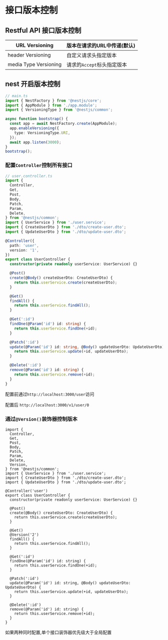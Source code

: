# 接口版本控制

## Restful API 接口版本控制

| URL Versioning        | 版本在请求的URL中传递(默认) |
| --------------------- | --------------------------- |
| header Versioning     | 自定义请求头指定版本        |
| media Type Versioning | 请求的`Accept`标头指定版本  |

## nest 开启版本控制

```ts {4,8-10}
// main.ts
import { NestFactory } from '@nestjs/core';
import { AppModule } from './app.module';
import { VersioningType } from '@nestjs/common';

async function bootstrap() {
  const app = await NestFactory.create(AppModule);
  app.enableVersioning({
    type: VersioningType.URI,
  });
  await app.listen(3000);
}
bootstrap();

```

### 配置`Controller`控制所有接口

```ts {15-18}
// user.controller.ts
import {
  Controller,
  Get,
  Post,
  Body,
  Patch,
  Param,
  Delete,
} from '@nestjs/common';
import { UserService } from './user.service';
import { CreateUserDto } from './dto/create-user.dto';
import { UpdateUserDto } from './dto/update-user.dto';

@Controller({
  path: 'user',
  version: '1',
})
export class UserController {
  constructor(private readonly userService: UserService) {}

  @Post()
  create(@Body() createUserDto: CreateUserDto) {
    return this.userService.create(createUserDto);
  }

  @Get()
  findAll() {
    return this.userService.findAll();
  }

  @Get(':id')
  findOne(@Param('id') id: string) {
    return this.userService.findOne(+id);
  }

  @Patch(':id')
  update(@Param('id') id: string, @Body() updateUserDto: UpdateUserDto) {
    return this.userService.update(+id, updateUserDto);
  }

  @Delete(':id')
  remove(@Param('id') id: string) {
    return this.userService.remove(+id);
  }
}

```

配置前通过`http://localhost:3000/user`访问

配置后 `http://localhost:3000/v1/user/0`

### 通过`@Version()`装饰器控制版本

```ts{25}
import {
  Controller,
  Get,
  Post,
  Body,
  Patch,
  Param,
  Delete,
  Version,
} from '@nestjs/common';
import { UserService } from './user.service';
import { CreateUserDto } from './dto/create-user.dto';
import { UpdateUserDto } from './dto/update-user.dto';

@Controller('user')
export class UserController {
  constructor(private readonly userService: UserService) {}

  @Post()
  create(@Body() createUserDto: CreateUserDto) {
    return this.userService.create(createUserDto);
  }

  @Get()
  @Version('2')
  findAll() {
    return this.userService.findAll();
  }

  @Get(':id')
  findOne(@Param('id') id: string) {
    return this.userService.findOne(+id);
  }

  @Patch(':id')
  update(@Param('id') id: string, @Body() updateUserDto: UpdateUserDto) {
    return this.userService.update(+id, updateUserDto);
  }

  @Delete(':id')
  remove(@Param('id') id: string) {
    return this.userService.remove(+id);
  }
}

```

如果两种同时配置,单个接口装饰器优先级大于全局配置
